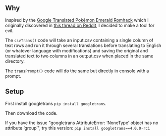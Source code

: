 ## Why
Inspired by the [Google Translated Pokémon Emerald Romhack](https://simplyblgdev.github.io/Pokemon/GoogleTranslatedEmerald) which I originally discovered in [this thread on Reddit](https://simplyblgdev.github.io/Pokemon/GoogleTranslatedEmerald), I decided to make a tool for evil.

The `csvTrans()` code will take an input.csv containing a single column of text rows and run it through several translations before translating to English (or whatever language with modifications) and saving the original and translated text to two columns in an output.csv when placed in the same directory.

The `transPrompt()` code will do the same but directly in console with a prompt.

## Setup

First install googletrans `pip install googletrans`.

Then download the code.

If you have the issue "googletrans AttributeError: ‘NoneType’ object has no attribute ‘group’", try this version: `pip install googletrans==4.0.0-rc1`
